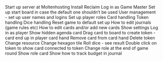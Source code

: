 Start up server at Moltenhosting
Install Reclaim
Log in as Game Master
Set up start board in case the default one shouldn’t be used
User management - set up user names and logins
Set up player roles
Card handling
Token handling
Dice handling
Reset game to default set up
How to edit journals (game rules etc)
How to edit cards and/or add new cards
Show settings
Log in as player
Show hidden agenda card
Drag card to board to create token - card end up in player card hand
Remove card from card hand
Delete token
Change resource
Change hexagon tile
Roll dice - see result
Double click on token to show card connected to token
Change role at the end of game round
Show role card
Show how to track budget in journal